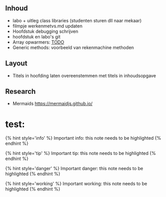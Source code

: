 ## Inhoud
* labo + uitleg class libraries (studenten sturen dll naar mekaar)
* filmpje werkenmetvs.md updaten
* Hoofdstuk debugging schrijven
* hoofdstuk en labo's git
* Array opwarmers: [TODO](https://codeforwin.org/2015/07/array-programming-exercises-and.html)
* Generic methods: voorbeeld van rekenmachine methoden

## Layout 
* Titels in hoofding laten overeenstemmen met titels in inhoudsopgave
## Research
* Mermaids https://mermaidjs.github.io/


# test:

{% hint style='info' %}
Important info: this note needs to be highlighted
{% endhint %}

{% hint style='tip' %}
Important tip: this note needs to be highlighted
{% endhint %}

{% hint style='danger' %}
Important danger: this note needs to be highlighted
{% endhint %}

{% hint style='working' %}
Important working: this note needs to be highlighted
{% endhint %}


